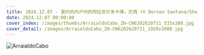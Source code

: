 ```yaml
---
title: 2024.12.07 - 里约热内卢州的阿拉亚尔多卡博，巴西 (© Derson Santana/Shutterstock)
date: 2024.12.07 00:00:00
cover_index: /images/thumbs/ArraialdoCabo_ZH-CN6202620711_533x300.jpg
cover_detail: /images/ArraialdoCabo_ZH-CN6202620711_1920x1080.jpg
---
```


![ArraialdoCabo](/images/ArraialdoCabo_ZH-CN6202620711_1920x1080.jpg)
